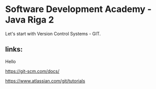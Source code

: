 # Software Development Academy - Java Riga 2

Let's start with Version Control Systems - GIT.

## links:

Hello 

https://git-scm.com/docs/

https://www.atlassian.com/git/tutorials
